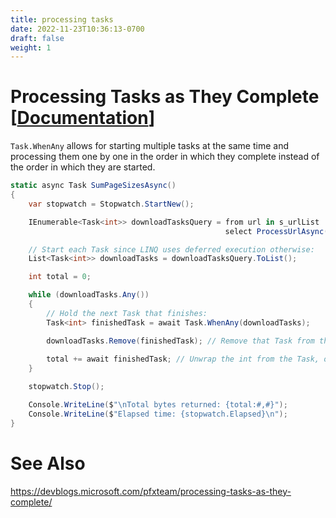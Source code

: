 ```yaml
---
title: processing tasks
date: 2022-11-23T10:36:13-0700
draft: false
weight: 1
---
```


# Processing Tasks as They Complete [[Documentation](https://learn.microsoft.com/en-us/dotnet/csharp/asynchronous-programming/start-multiple-async-tasks-and-process-them-as-they-complete)]  

`Task.WhenAny` allows for starting multiple tasks at the same time and processing them one by one in the
order in which they complete instead of the order in which they are started.

```cs
static async Task SumPageSizesAsync()
{
    var stopwatch = Stopwatch.StartNew();

    IEnumerable<Task<int>> downloadTasksQuery = from url in s_urlList
                                                select ProcessUrlAsync(url, s_client);

    // Start each Task since LINQ uses deferred execution otherwise:
    List<Task<int>> downloadTasks = downloadTasksQuery.ToList();

    int total = 0;

    while (downloadTasks.Any())
    {
        // Hold the next Task that finishes:
        Task<int> finishedTask = await Task.WhenAny(downloadTasks);

        downloadTasks.Remove(finishedTask); // Remove that Task from the list
        
        total += await finishedTask; // Unwrap the int from the Task, or, if faulted, throw the first child Exception
    }

    stopwatch.Stop();

    Console.WriteLine($"\nTotal bytes returned: {total:#,#}");
    Console.WriteLine($"Elapsed time: {stopwatch.Elapsed}\n");
}
```

# See Also
https://devblogs.microsoft.com/pfxteam/processing-tasks-as-they-complete/